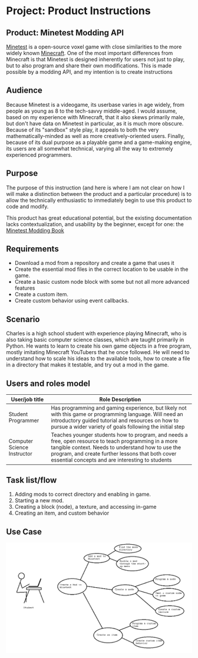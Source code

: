 # Project: Product Instructions

## Product: Minetest Modding API

[Minetest](https://www.minetest.net/) is a open-source voxel game with close similarities to the more widely known [Minecraft](https://www.minecraft.net/). One of the most important differences from Minecraft is that Minetest is designed inherently for users not just to play, but to also program and share their own modifications. This is made possible by a modding API, and my intention is to create instructions

## Audience

Because Minetest is a videogame, its userbase varies in age widely, from people as young as 8 to the tech-savvy middle-aged. I would assume, based on my experience with Minecraft, that it also skews primarily male, but don't have data on Minetest in particular, as it is much more obscure. Because of its "sandbox" style play, it appeals to both the very mathematically-minded as well as more creatively-oriented users. Finally, because of its dual purpose as a playable game and a game-making engine, its users are all somewhat technical, varying all the way to extremely experienced programmers.

## Purpose

The purpose of this instruction (and here is where I am not clear on how I will make a distinction between the product and a particular procedure) is to allow the technically enthusiastic to immediately begin to use this product to code and modify.

This product has great educational potential, but the existing documentation lacks contextualization, and usability by the beginner, except for one: the [Minetest Modding Book](https://rubenwardy.com/minetest_modding_book/)

## Requirements

- Download a mod from a repository and create a game that uses it
- Create the essential mod files in the correct location to be usable in the game.
- Create a basic custom node block with some but not all more advanced features
- Create a custom item.
- Create custom behavior using event callbacks.

## Scenario

Charles is a high school student with experience playing Minecraft, who is also taking basic computer science classes, which are taught primarily in Python. He wants to learn to create his own game objects in a free program, mostly imitating Minecraft YouTubers that he once followed. He will need to understand how to scale his ideas to the available tools, how to create a file in a directory that makes it testable, and try out a mod in the game.


## Users and roles model

| User/job title | Role Description |
| -------------- | -------------- |
| Student Programmer | Has programming and gaming experience, but likely not with this game or programming language. Will need an introductory guided tutorial and resources on how to pursue a wider variety of goals following the initial step |
| Computer Science Instructor | Teaches younger students how to program, and needs a free, open resource to teach programming in a more tangible context. Needs to understand how to use the program, and create further lessons that both cover essential concepts and are interesting to students |

## Task list/flow

1. Adding mods to correct directory and enabling in game.
2. Starting a new mod.
3. Creating a block (node), a texture, and accessing in-game
4. Creating an item, and custom behavior

## Use Case

![use case model: student](usecase-student.png)
